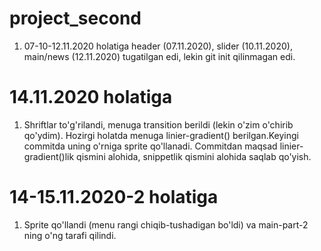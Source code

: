 # project_second 
1. 07-10-12.11.2020 holatiga
header (07.11.2020), slider (10.11.2020), main/news (12.11.2020) tugatilgan edi, lekin git init qilinmagan edi.
# 14.11.2020 holatiga
1. Shriftlar to'g'rilandi, menuga transition berildi (lekin o'zim o'chirib qo'ydim).
Hozirgi holatda menuga linier-gradient() berilgan.Keyingi commitda uning o'rniga sprite qo'llanadi. Commitdan maqsad linier-gradient()lik qismini alohida, snippetlik qismini alohida saqlab qo'yish.
# 14-15.11.2020-2 holatiga
1. Sprite qo'llandi (menu rangi chiqib-tushadigan bo'ldi) va main-part-2 ning o'ng tarafi qilindi.